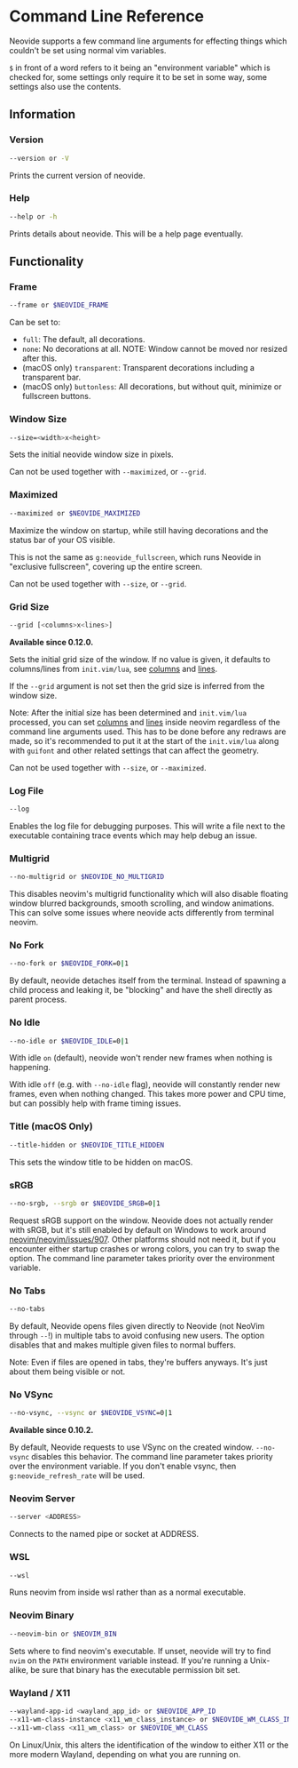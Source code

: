# Command Line Reference

Neovide supports a few command line arguments for effecting things which couldn't be set using
normal vim variables.

`$` in front of a word refers to it being an "environment variable" which is checked for, some
settings only require it to be set in some way, some settings also use the contents.

## Information

### Version

```sh
--version or -V
```

Prints the current version of neovide.

### Help

```sh
--help or -h
```

Prints details about neovide. This will be a help page eventually.

## Functionality

### Frame

```sh
--frame or $NEOVIDE_FRAME
```

Can be set to:

- `full`: The default, all decorations.
- `none`: No decorations at all. NOTE: Window cannot be moved nor resized after this.
- (macOS only) `transparent`: Transparent decorations including a transparent bar.
- (macOS only) `buttonless`: All decorations, but without quit, minimize or fullscreen buttons.

### Window Size

```sh
--size=<width>x<height>
```

Sets the initial neovide window size in pixels.

Can not be used together with `--maximized`, or `--grid`.

### Maximized

```sh
--maximized or $NEOVIDE_MAXIMIZED
```

Maximize the window on startup, while still having decorations and the status bar of your OS
visible.

This is not the same as `g:neovide_fullscreen`, which runs Neovide in "exclusive fullscreen",
covering up the entire screen.

Can not be used together with `--size`, or `--grid`.

### Grid Size

```sh
--grid [<columns>x<lines>]

```

**Available since 0.12.0.**

Sets the initial grid size of the window. If no value is given, it defaults to
columns/lines from `init.vim/lua`, see
[columns](https://neovim.io/doc/user/options.html#'columns') and
[lines](https://neovim.io/doc/user/options.html#'lines').

If the `--grid` argument is not set then the grid size is inferred from the
window size.

Note: After the initial size has been determined and `init.vim/lua` processed,
you can set [columns](https://neovim.io/doc/user/options.html#'columns') and
[lines](https://neovim.io/doc/user/options.html#'lines') inside neovim
regardless of the command line arguments used. This has to be done before any
redraws are made, so it's recommended to put it at the start of the
`init.vim/lua` along with `guifont` and other related settings that can affect
the geometry.

Can not be used together with `--size`, or `--maximized`.

### Log File

```sh
--log
```

Enables the log file for debugging purposes. This will write a file next to the executable
containing trace events which may help debug an issue.

### Multigrid

```sh
--no-multigrid or $NEOVIDE_NO_MULTIGRID
```

This disables neovim's multigrid functionality which will also disable floating window blurred
backgrounds, smooth scrolling, and window animations. This can solve some issues where neovide
acts differently from terminal neovim.

### No Fork

```sh
--no-fork or $NEOVIDE_FORK=0|1
```

By default, neovide detaches itself from the terminal. Instead of spawning a child process and
leaking it, be "blocking" and have the shell directly as parent process.

### No Idle

```sh
--no-idle or $NEOVIDE_IDLE=0|1
```

With idle `on` (default), neovide won't render new frames when nothing is happening.

With idle `off` (e.g. with `--no-idle` flag), neovide will constantly render new frames,
even when nothing changed. This takes more power and CPU time, but can possibly help
with frame timing issues.

### Title (macOS Only)

```sh
--title-hidden or $NEOVIDE_TITLE_HIDDEN
```

This sets the window title to be hidden on macOS.

### sRGB

```sh
--no-srgb, --srgb or $NEOVIDE_SRGB=0|1
```

Request sRGB support on the window. Neovide does not actually render with sRGB,
but it's still enabled by default on Windows to work around
[neovim/neovim/issues/907](https://github.com/neovim/neovim/issues/907). Other
platforms should not need it, but if you encounter either startup crashes or
wrong colors, you can try to swap the option. The command line parameter takes
priority over the environment variable.

### No Tabs

```sh
--no-tabs
```

By default, Neovide opens files given directly to Neovide (not NeoVim through `--`!) in multiple
tabs to avoid confusing new users. The option disables that and makes multiple given files to normal
buffers.

Note: Even if files are opened in tabs, they're buffers anyways. It's just about them being visible
or not.

### No VSync

```sh
--no-vsync, --vsync or $NEOVIDE_VSYNC=0|1
```

**Available since 0.10.2.**

By default, Neovide requests to use VSync on the created window. `--no-vsync`
disables this behavior. The command line parameter takes priority over the
environment variable. If you don't enable vsync, then `g:neovide_refresh_rate`
will be used.

### Neovim Server

```sh
--server <ADDRESS>
```

Connects to the named pipe or socket at ADDRESS.

### WSL

```sh
--wsl
```

Runs neovim from inside wsl rather than as a normal executable.

### Neovim Binary

```sh
--neovim-bin or $NEOVIM_BIN
```

Sets where to find neovim's executable. If unset, neovide will try to find `nvim` on the `PATH`
environment variable instead. If you're running a Unix-alike, be sure that binary has the executable
permission bit set.

### Wayland / X11

```sh
--wayland-app-id <wayland_app_id> or $NEOVIDE_APP_ID
--x11-wm-class-instance <x11_wm_class_instance> or $NEOVIDE_WM_CLASS_INSTANCE
--x11-wm-class <x11_wm_class> or $NEOVIDE_WM_CLASS
```

On Linux/Unix, this alters the identification of the window to either X11 or the more modern
Wayland, depending on what you are running on.
